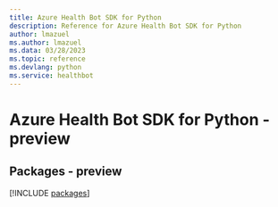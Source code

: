 ```yaml
---
title: Azure Health Bot SDK for Python
description: Reference for Azure Health Bot SDK for Python
author: lmazuel
ms.author: lmazuel
ms.data: 03/28/2023
ms.topic: reference
ms.devlang: python
ms.service: healthbot
---
```

# Azure Health Bot SDK for Python - preview
## Packages - preview
[!INCLUDE [packages](health-bot-index.md)]
